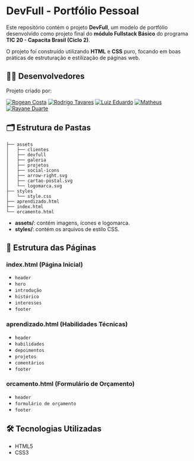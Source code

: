 # DevFull - Portfólio Pessoal

Este repositório contém o projeto **DevFull**, um modelo de portfólio desenvolvido como projeto final do **módulo Fullstack Básico** do programa **TIC 20 - Capacita Brasil (Ciclo 2)**.

O projeto foi construído utilizando **HTML** e **CSS** puro, focando em boas práticas de estruturação e estilização de páginas web.

## 👨‍💻 Desenvolvedores

Projeto criado por:

[![Rogean Costa](https://github.com/RogeanCosta.png?size=100)](https://github.com/RogeanCosta)
[![Rodrigo Tavares](https://github.com/rodrigo-t4v4res.png?size=100)](https://github.com/rodrigo-t4v4res)
[![Luiz Eduardo](https://github.com/eholuizao.png?size=100)](https://github.com/eholuizao)
[![Matheus](https://github.com/Math-eus1.png?size=100)](https://github.com/Math-eus1)
[![Rayane Duarte](https://github.com/rayaneduarte.png?size=100)](https://github.com/rayaneduarte)

## 🗂 Estrutura de Pastas

```
├── assets
│   ├── clientes
│   ├── devfull
│   ├── galeria
│   ├── projetos
│   ├── social-icons
│   ├── arrow-right.svg
│   ├── cartao-postal.svg
│   └── logomarca.svg
├── styles
│   └── style.css
├── aprendizado.html
├── index.html
└── orcamento.html
```

- **assets/**: contém imagens, ícones e logomarca.
- **styles/**: contém os arquivos de estilo CSS.

## 📄 Estrutura das Páginas

### index.html (Página Inicial)

- `header`
- `hero`
- `introdução`
- `histórico`
- `interesses`
- `footer`

### aprendizado.html (Habilidades Técnicas)

- `header`
- `habilidades`
- `depoimentos`
- `projetos`
- `comentários`
- `footer`

### orcamento.html (Formulário de Orçamento)

- `header`
- `formulário de orçamento`
- `footer`

## 🛠 Tecnologias Utilizadas

- HTML5
- CSS3

